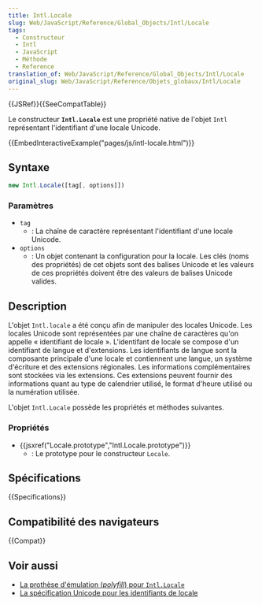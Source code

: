 ```yaml
---
title: Intl.Locale
slug: Web/JavaScript/Reference/Global_Objects/Intl/Locale
tags:
  - Constructeur
  - Intl
  - JavaScript
  - Méthode
  - Reference
translation_of: Web/JavaScript/Reference/Global_Objects/Intl/Locale
original_slug: Web/JavaScript/Reference/Objets_globaux/Intl/Locale
---
```


{{JSRef}}{{SeeCompatTable}}

Le constructeur **`Intl.Locale`** est une propriété native de l'objet `Intl` représentant l'identifiant d'une locale Unicode.

{{EmbedInteractiveExample("pages/js/intl-locale.html")}}

## Syntaxe

```js
new Intl.Locale([tag[, options]])
```

### Paramètres

- `tag`
  - : La chaîne de caractère représentant l'identifiant d'une locale Unicode.
- `options`
  - : Un objet contenant la configuration pour la locale. Les clés (noms des propriétés) de cet objets sont des balises Unicode et les valeurs de ces propriétés doivent être des valeurs de balises Unicode valides.

## Description

L'objet `Intl.locale` a été conçu afin de manipuler des locales Unicode. Les locales Unicode sont représentées par une chaîne de caractères qu'on appelle « identifiant de locale ». L'identifant de locale se compose d'un identifiant de langue et d'extensions. Les identifiants de langue sont la composante principale d'une locale et contiennent une langue, un système d'écriture et des extensions régionales. Les informations complémentaires sont stockées via les extensions. Ces extensions peuvent fournir des informations quant au type de calendrier utilisé, le format d'heure utilisé ou la numération utilisée.

L'objet `Intl.Locale` possède les propriétés et méthodes suivantes.

### Propriétés

- {{jsxref("Locale.prototype","Intl.Locale.prototype")}}
  - : Le prototype pour le constructeur `Locale`.

## Spécifications

{{Specifications}}

## Compatibilité des navigateurs

{{Compat}}

## Voir aussi

- [La prothèse d'émulation (_polyfill_) pour `Intl.Locale`](https://github.com/zbraniecki/Intl.js/tree/intllocale)
- [La spécification Unicode pour les identifiants de locale](https://www.unicode.org/reports/tr35/#Canonical_Unicode_Locale_Identifiers)
